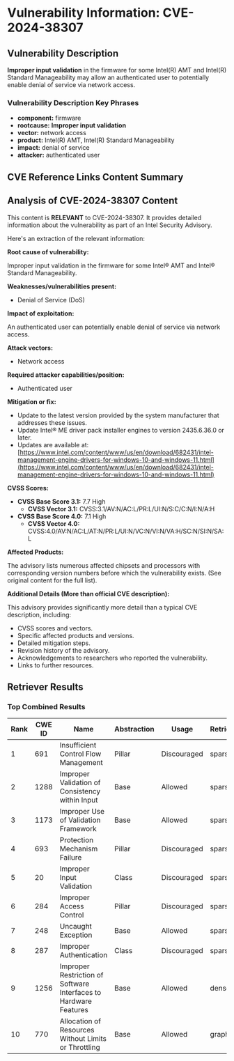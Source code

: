# Vulnerability Information: CVE-2024-38307

## Vulnerability Description
**Improper input validation** in the firmware for some Intel(R) AMT and Intel(R) Standard Manageability may allow an authenticated user to potentially enable denial of service via network access.

### Vulnerability Description Key Phrases
- **component:** firmware
- **rootcause:** **Improper input validation**
- **vector:** network access
- **product:** Intel(R) AMT, Intel(R) Standard Manageability
- **impact:** denial of service
- **attacker:** authenticated user

## CVE Reference Links Content Summary
## Analysis of CVE-2024-38307 Content

This content is **RELEVANT** to CVE-2024-38307. It provides detailed information about the vulnerability as part of an Intel Security Advisory.

Here's an extraction of the relevant information:

**Root cause of vulnerability:**

Improper input validation in the firmware for some Intel® AMT and Intel® Standard Manageability.

**Weaknesses/vulnerabilities present:**

*   Denial of Service (DoS)

**Impact of exploitation:**

An authenticated user can potentially enable denial of service via network access.

**Attack vectors:**

*   Network access

**Required attacker capabilities/position:**

*   Authenticated user

**Mitigation or fix:**

*   Update to the latest version provided by the system manufacturer that addresses these issues.
*   Update Intel® ME driver pack installer engines to version 2435.6.36.0 or later.
*   Updates are available at: [https://www.intel.com/content/www/us/en/download/682431/intel-management-engine-drivers-for-windows-10-and-windows-11.html](https://www.intel.com/content/www/us/en/download/682431/intel-management-engine-drivers-for-windows-10-and-windows-11.html)

**CVSS Scores:**

*   **CVSS Base Score 3.1:** 7.7 High
    *   **CVSS Vector 3.1:** CVSS:3.1/AV:N/AC:L/PR:L/UI:N/S:C/C:N/I:N/A:H
*   **CVSS Base Score 4.0:** 7.1 High
    *   **CVSS Vector 4.0:** CVSS:4.0/AV:N/AC:L/AT:N/PR:L/UI:N/VC:N/VI:N/VA:H/SC:N/SI:N/SA:L

**Affected Products:**

The advisory lists numerous affected chipsets and processors with corresponding version numbers before which the vulnerability exists. (See original content for the full list).

**Additional Details (More than official CVE description):**

This advisory provides significantly more detail than a typical CVE description, including:

*   CVSS scores and vectors.
*   Specific affected products and versions.
*   Detailed mitigation steps.
*   Revision history of the advisory.
*   Acknowledgements to researchers who reported the vulnerability.
*   Links to further resources.

## Retriever Results

### Top Combined Results

| Rank | CWE ID | Name | Abstraction | Usage  | Retrievers | Individual Scores |
|------|--------|------|-------------|-------|------------|-------------------|
| 1 | 691 | Insufficient Control Flow Management | Pillar | Discouraged | sparse | 0.256 |
| 2 | 1288 | Improper Validation of Consistency within Input | Base | Allowed | sparse | 0.235 |
| 3 | 1173 | Improper Use of Validation Framework | Base | Allowed | sparse | 0.232 |
| 4 | 693 | Protection Mechanism Failure | Pillar | Discouraged | sparse | 0.224 |
| 5 | 20 | Improper Input Validation | Class | Discouraged | sparse | 0.219 |
| 6 | 284 | Improper Access Control | Pillar | Discouraged | sparse | 0.219 |
| 7 | 248 | Uncaught Exception | Base | Allowed | sparse | 0.218 |
| 8 | 287 | Improper Authentication | Class | Discouraged | sparse | 0.218 |
| 9 | 1256 | Improper Restriction of Software Interfaces to Hardware Features | Base | Allowed | dense | 0.605 |
| 10 | 770 | Allocation of Resources Without Limits or Throttling | Base | Allowed | graph | 0.002 |

